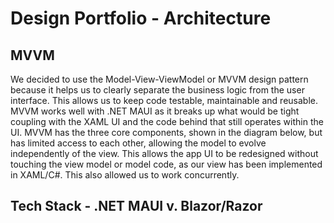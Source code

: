 # Design Portfolio - Architecture

## MVVM
We decided to use the Model-View-ViewModel or MVVM design pattern because it helps us to clearly separate the business logic from the user interface. This allows us to keep code testable, maintainable and reusable. MVVM works well with .NET MAUI as it breaks up what would be tight coupling with the XAML UI and the code behind that still operates within the UI. MVVM has the three core components, shown in the diagram below, but has limited access to each other, allowing the model to evolve independently of the view. This allows the app UI to be redesigned without touching the view model or model code, as our view has been implemented in XAML/C#. This also allowed us to work concurrently.

## Tech Stack - .NET MAUI v. Blazor/Razor
